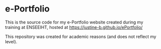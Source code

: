 # e-Portfolio
This is the source code for my e-Portfolio website created during my training at ENSEEIHT, hosted at https://justine-b.github.io/ePortfolio/

This repository was created for academic reasons (and does not reflect my level).

